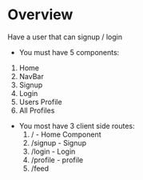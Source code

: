 # Overview 
Have a user that can signup / login

* You must have 5 components:
 1. Home
 2. NavBar
 3. Signup
 4. Login
 5. Users Profile
 6. All Profiles

 * You most have 3 client side routes:
    1. / - Home Component
    2. /signup - Signup
    3. /login - Login
    4. /profile - profile
    5. /feed